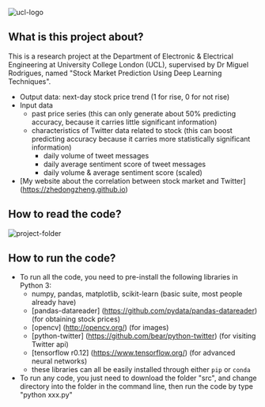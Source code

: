 ![ucl-logo](http://static.ucl.ac.uk/img/ucl-logo.svg)
## What is this project about?
This is a research project at the Department of Electronic & Electrical Engineering at University College London (UCL), supervised by Dr Miguel Rodrigues, named "Stock Market Prediction Using Deep Learning Techniques".

* Output data: next-day stock price trend (1 for rise, 0 for not rise)
* Input data
	* past price series (this can only generate about 50% predicting accuracy, because it carries little significant information)
	* characteristics of Twitter data related to stock (this can boost predicting accuracy because it carries more statistically significant information)
		* daily volume of tweet messages
		* daily average sentiment score of tweet messages
		* daily volume & average sentiment score (scaled)
* [My website about the correlation between stock market and Twitter] (https://zhedongzheng.github.io)

## How to read the code?
![project-folder](https://github.com/zhedongzheng/stock-market-prediction-using-deep-learning/blob/master/util/project_folder.svg)

## How to run the code?
* To run all the code, you need to pre-install the following libraries in Python 3:
  * numpy, pandas, matplotlib, scikit-learn (basic suite, most people already have)
  * [pandas-datareader] (https://github.com/pydata/pandas-datareader) (for obtaining stock prices)
  * [opencv] (http://opencv.org/) (for images)
  * [python-twitter] (https://github.com/bear/python-twitter) (for visiting Twitter api)
  * [tensorflow r0.12] (https://www.tensorflow.org/) (for advanced neural networks)
  * these libraries can all be easily installed through either `pip` or `conda`
* To run any code, you just need to download the folder "src", and change directory into the folder in the command line, then run the code by type "python xxx.py"
